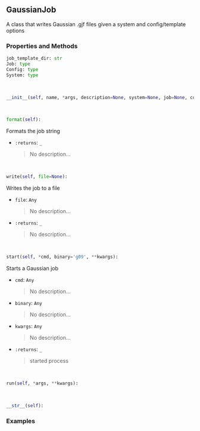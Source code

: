 ## <a id="McUtils.GaussianInterface.GaussianJob.GaussianJob">GaussianJob</a>
A class that writes Gaussian .gjf files given a system and config/template options

### Properties and Methods
```python
job_template_dir: str
Job: type
Config: type
System: type
```
<a id="McUtils.GaussianInterface.GaussianJob.GaussianJob.__init__" class="docs-object-method">&nbsp;</a>
```python
__init__(self, name, *args, description=None, system=None, job=None, config=None, template='TemplateTerse.gjf', file=None): 
```

<a id="McUtils.GaussianInterface.GaussianJob.GaussianJob.format" class="docs-object-method">&nbsp;</a>
```python
format(self): 
```
Formats the job string
- `:returns`: `_`
    >No description...

<a id="McUtils.GaussianInterface.GaussianJob.GaussianJob.write" class="docs-object-method">&nbsp;</a>
```python
write(self, file=None): 
```
Writes the job to a file
- `file`: `Any`
    >No description...
- `:returns`: `_`
    >No description...

<a id="McUtils.GaussianInterface.GaussianJob.GaussianJob.start" class="docs-object-method">&nbsp;</a>
```python
start(self, *cmd, binary='g09', **kwargs): 
```
Starts a Gaussian job
- `cmd`: `Any`
    >No description...
- `binary`: `Any`
    >No description...
- `kwargs`: `Any`
    >No description...
- `:returns`: `_`
    >started process

<a id="McUtils.GaussianInterface.GaussianJob.GaussianJob.run" class="docs-object-method">&nbsp;</a>
```python
run(self, *args, **kwargs): 
```

<a id="McUtils.GaussianInterface.GaussianJob.GaussianJob.__str__" class="docs-object-method">&nbsp;</a>
```python
__str__(self): 
```

### Examples


